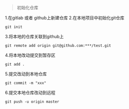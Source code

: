> 初始化仓库

1.在gitlab 或者 github上新建仓库
2.在本地项目中初始化git仓库
```shell
git init
```
3.将本地的仓库关联到github上
```shell
git remote add origin git@github.com:***/test.git
```
4.将本地改动提交到暂存区
```shell
git add .
```
5.提交改动到本地仓库
```shell
git commit -m "xxx"
```
6.提交本地仓库改动到远程
```shell
git push -u origin master
```



